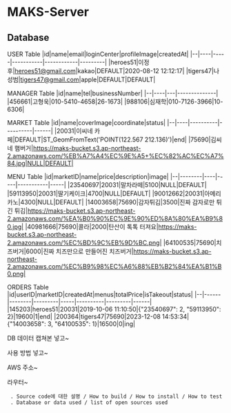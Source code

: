 <h1>MAKS-Server</h1>
<h2>Database</h2>

USER Table
|id|name|email|loginCenter|profileImage|createdAt|
|--|----|-----|-----------|------------|---------|
|heroes51|이정후|heroes51@gmail.com|kakao|DEFAULT|2020-08-12 12:12:17|
|tigers47|나성범|tigers47@gmail.com|apple|DEFAULT|DEFAULT|

MANAGER Table
|id|name|tel|businessNumber|
|--|----|---|--------------|
|456661|고형욱|010-5410-4658|26-1673|
|988106|심재학|010-7126-3966|10-6306|

MARKET Table
|id|name|coverImage|coordinate|status|
|--|----|----------|----------|------|
|20031|이씨네 카페|DEFAULT|ST_GeomFromText('POINT(122.567 212.136)')|end|
|75690|김씨네 햄버거|https://maks-bucket.s3.ap-northeast-2.amazonaws.com/%EB%A7%A4%EC%9E%A5+%EC%82%AC%EC%A7%84.jpg|NULL|DEFAULT|

MENU Table
|id|marketID|name|price|description|image|
|--|--------|----|-----|-----------|-----|
|23540697|20031|말차라떼|5100|NULL|DEFAULT|
|59113950|20031|딸기케이크|4700|NULL|DEFAULT|
|90012662|20031|아메리카노|4300|NULL|DEFAULT|
|14003658|75690|감자튀김|3500|진짜 감자로만 튀긴 튀김|https://maks-bucket.s3.ap-northeast-2.amazonaws.com/%EA%B0%90%EC%9E%90%ED%8A%80%EA%B9%80.jpg|
|40981666|75690|콜라|2000|탄산이 톡톡 터져요|https://maks-bucket.s3.ap-northeast-2.amazonaws.com/%EC%BD%9C%EB%9D%BC.png|
|64100535|75690|치즈버거|6000|진짜 치즈만으로 만들어진 치즈버거|https://maks-bucket.s3.ap-northeast-2.amazonaws.com/%EC%B9%98%EC%A6%88%EB%B2%84%EA%B1%B0.png|

ORDERS Table
|id|userID|marketID|createdAt|menus|totalPrice|isTakeout|status|
|--|------|--------|---------|-----|----------|---------|------|
|145203|heroes51|20031|2019-10-06 11:10:50|{"23540697": 2, "59113950": 2}|19600|1|end|
|200364|tigers47|75690|2023-12-08 14:53:34|{"14003658": 3, "64100535": 1}|16500|0|ing|

DB 데이터 캡쳐본 넣고~

사용 방법 넣고~

AWS 주소~

라우터~


     . Source code에 대한 설명 / How to build / How to install / How to test 
     . Database or data used / list of open sources used
